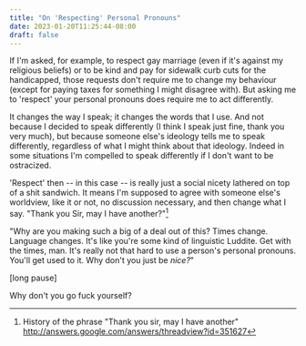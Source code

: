```yaml
---
title: "On 'Respecting' Personal Pronouns"
date: 2023-01-20T11:25:44-08:00
draft: false
---
```



If I'm asked, for example, to respect gay marriage (even if it's
against my religious beliefs) or to be kind and pay for sidewalk curb
cuts for the handicapped, those requests don't require me to change
my behaviour (except for paying taxes for something I might disagree
with). But asking me to 'respect' your personal pronouns does require
me to act differently.

It changes the way I speak; it changes the words that I use. And not
because I decided to speak differently (I think I speak just fine,
thank you very much), but because someone else's ideology tells me to
speak differently, regardless of what I might think about that
ideology. Indeed in some situations I'm compelled to speak
differently if I don't want to be ostracized.

'Respect' then -- in this case -- is really just a social nicety
lathered on top of a shit sandwich. It means I'm supposed to agree
with someone else's worldview, like it or not, no discussion
necessary, and then change what I say. "Thank you Sir, may I have
another?"[^1]

"Why are you making such a big of a deal out of this? Times change.
Language changes. It's like you're some kind of linguistic Luddite.
Get with the times, man. It's really not that hard to use a person's
personal pronouns. You'll get used to it. Why don't you just be
_nice?_"

[long pause]

Why don't you go fuck yourself?


[^1]: History of the phrase "Thank you sir, may I have another" http://answers.google.com/answers/threadview?id=351627

